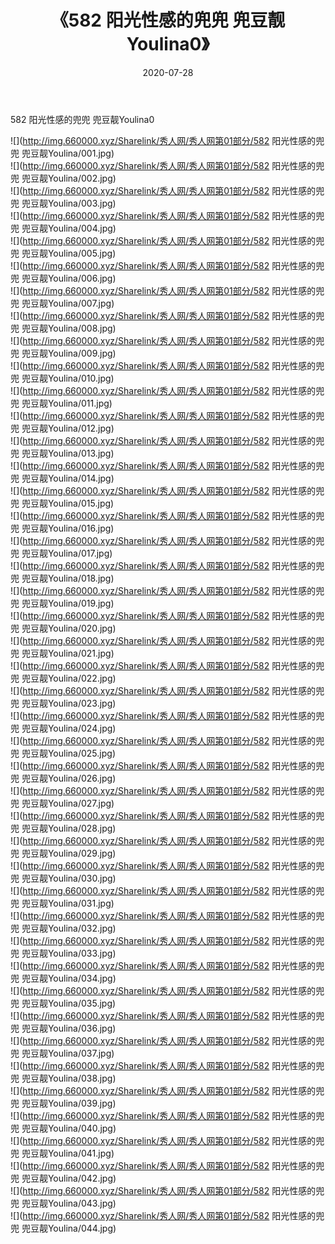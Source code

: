 ﻿---
layout: post
title:  《582 阳光性感的兜兜 兜豆靓Youlina0》
date:   2020-07-28
img: http://img.660000.xyz/Sharelink/秀人网/秀人网第01部分/582 阳光性感的兜兜 兜豆靓Youlina0/000.jpg
categories: [美女, 清纯, 唯美]
---

582 阳光性感的兜兜 兜豆靓Youlina0

  ![](http://img.660000.xyz/Sharelink/秀人网/秀人网第01部分/582 阳光性感的兜兜 兜豆靓Youlina/001.jpg) <br> ![](http://img.660000.xyz/Sharelink/秀人网/秀人网第01部分/582 阳光性感的兜兜 兜豆靓Youlina/002.jpg) <br> ![](http://img.660000.xyz/Sharelink/秀人网/秀人网第01部分/582 阳光性感的兜兜 兜豆靓Youlina/003.jpg) <br> ![](http://img.660000.xyz/Sharelink/秀人网/秀人网第01部分/582 阳光性感的兜兜 兜豆靓Youlina/004.jpg) <br> ![](http://img.660000.xyz/Sharelink/秀人网/秀人网第01部分/582 阳光性感的兜兜 兜豆靓Youlina/005.jpg) <br> ![](http://img.660000.xyz/Sharelink/秀人网/秀人网第01部分/582 阳光性感的兜兜 兜豆靓Youlina/006.jpg) <br> ![](http://img.660000.xyz/Sharelink/秀人网/秀人网第01部分/582 阳光性感的兜兜 兜豆靓Youlina/007.jpg) <br> ![](http://img.660000.xyz/Sharelink/秀人网/秀人网第01部分/582 阳光性感的兜兜 兜豆靓Youlina/008.jpg) <br> ![](http://img.660000.xyz/Sharelink/秀人网/秀人网第01部分/582 阳光性感的兜兜 兜豆靓Youlina/009.jpg) <br> ![](http://img.660000.xyz/Sharelink/秀人网/秀人网第01部分/582 阳光性感的兜兜 兜豆靓Youlina/010.jpg) <br> ![](http://img.660000.xyz/Sharelink/秀人网/秀人网第01部分/582 阳光性感的兜兜 兜豆靓Youlina/011.jpg) <br> ![](http://img.660000.xyz/Sharelink/秀人网/秀人网第01部分/582 阳光性感的兜兜 兜豆靓Youlina/012.jpg) <br> ![](http://img.660000.xyz/Sharelink/秀人网/秀人网第01部分/582 阳光性感的兜兜 兜豆靓Youlina/013.jpg) <br> ![](http://img.660000.xyz/Sharelink/秀人网/秀人网第01部分/582 阳光性感的兜兜 兜豆靓Youlina/014.jpg) <br> ![](http://img.660000.xyz/Sharelink/秀人网/秀人网第01部分/582 阳光性感的兜兜 兜豆靓Youlina/015.jpg) <br> ![](http://img.660000.xyz/Sharelink/秀人网/秀人网第01部分/582 阳光性感的兜兜 兜豆靓Youlina/016.jpg) <br> ![](http://img.660000.xyz/Sharelink/秀人网/秀人网第01部分/582 阳光性感的兜兜 兜豆靓Youlina/017.jpg) <br> ![](http://img.660000.xyz/Sharelink/秀人网/秀人网第01部分/582 阳光性感的兜兜 兜豆靓Youlina/018.jpg) <br> ![](http://img.660000.xyz/Sharelink/秀人网/秀人网第01部分/582 阳光性感的兜兜 兜豆靓Youlina/019.jpg) <br> ![](http://img.660000.xyz/Sharelink/秀人网/秀人网第01部分/582 阳光性感的兜兜 兜豆靓Youlina/020.jpg) <br> ![](http://img.660000.xyz/Sharelink/秀人网/秀人网第01部分/582 阳光性感的兜兜 兜豆靓Youlina/021.jpg) <br> ![](http://img.660000.xyz/Sharelink/秀人网/秀人网第01部分/582 阳光性感的兜兜 兜豆靓Youlina/022.jpg) <br> ![](http://img.660000.xyz/Sharelink/秀人网/秀人网第01部分/582 阳光性感的兜兜 兜豆靓Youlina/023.jpg) <br> ![](http://img.660000.xyz/Sharelink/秀人网/秀人网第01部分/582 阳光性感的兜兜 兜豆靓Youlina/024.jpg) <br> ![](http://img.660000.xyz/Sharelink/秀人网/秀人网第01部分/582 阳光性感的兜兜 兜豆靓Youlina/025.jpg) <br> ![](http://img.660000.xyz/Sharelink/秀人网/秀人网第01部分/582 阳光性感的兜兜 兜豆靓Youlina/026.jpg) <br> ![](http://img.660000.xyz/Sharelink/秀人网/秀人网第01部分/582 阳光性感的兜兜 兜豆靓Youlina/027.jpg) <br> ![](http://img.660000.xyz/Sharelink/秀人网/秀人网第01部分/582 阳光性感的兜兜 兜豆靓Youlina/028.jpg) <br> ![](http://img.660000.xyz/Sharelink/秀人网/秀人网第01部分/582 阳光性感的兜兜 兜豆靓Youlina/029.jpg) <br> ![](http://img.660000.xyz/Sharelink/秀人网/秀人网第01部分/582 阳光性感的兜兜 兜豆靓Youlina/030.jpg) <br> ![](http://img.660000.xyz/Sharelink/秀人网/秀人网第01部分/582 阳光性感的兜兜 兜豆靓Youlina/031.jpg) <br> ![](http://img.660000.xyz/Sharelink/秀人网/秀人网第01部分/582 阳光性感的兜兜 兜豆靓Youlina/032.jpg) <br> ![](http://img.660000.xyz/Sharelink/秀人网/秀人网第01部分/582 阳光性感的兜兜 兜豆靓Youlina/033.jpg) <br> ![](http://img.660000.xyz/Sharelink/秀人网/秀人网第01部分/582 阳光性感的兜兜 兜豆靓Youlina/034.jpg) <br> ![](http://img.660000.xyz/Sharelink/秀人网/秀人网第01部分/582 阳光性感的兜兜 兜豆靓Youlina/035.jpg) <br> ![](http://img.660000.xyz/Sharelink/秀人网/秀人网第01部分/582 阳光性感的兜兜 兜豆靓Youlina/036.jpg) <br> ![](http://img.660000.xyz/Sharelink/秀人网/秀人网第01部分/582 阳光性感的兜兜 兜豆靓Youlina/037.jpg) <br> ![](http://img.660000.xyz/Sharelink/秀人网/秀人网第01部分/582 阳光性感的兜兜 兜豆靓Youlina/038.jpg) <br> ![](http://img.660000.xyz/Sharelink/秀人网/秀人网第01部分/582 阳光性感的兜兜 兜豆靓Youlina/039.jpg) <br> ![](http://img.660000.xyz/Sharelink/秀人网/秀人网第01部分/582 阳光性感的兜兜 兜豆靓Youlina/040.jpg) <br> ![](http://img.660000.xyz/Sharelink/秀人网/秀人网第01部分/582 阳光性感的兜兜 兜豆靓Youlina/041.jpg) <br> ![](http://img.660000.xyz/Sharelink/秀人网/秀人网第01部分/582 阳光性感的兜兜 兜豆靓Youlina/042.jpg) <br> ![](http://img.660000.xyz/Sharelink/秀人网/秀人网第01部分/582 阳光性感的兜兜 兜豆靓Youlina/043.jpg) <br> ![](http://img.660000.xyz/Sharelink/秀人网/秀人网第01部分/582 阳光性感的兜兜 兜豆靓Youlina/044.jpg) <br>